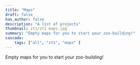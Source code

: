 ```yaml
---
title: "Maps"
draft: false
has_author: false
description: "A list of projects"
thumbnail: zt1/zt1_maps.jpg
summary: "Empty maps for you to start your zoo-building!"
cascade:
    tags: ["all", "zt1", "maps" ]
---
```


Empty maps for you to start your zoo-building!